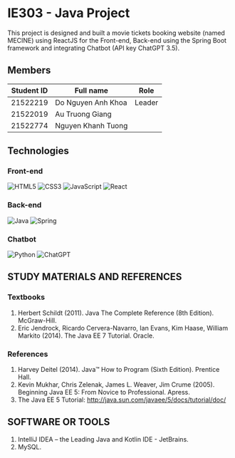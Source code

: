 # IE303 - Java Project

This project is designed and built a movie tickets booking website (named MECINE) using ReactJS for the Front-end, Back-end using the Spring Boot framework and integrating Chatbot (API key ChatGPT 3.5).

## Members
| Student ID | Full name |Role|
| --- | ----------- |--------------------|
| 21522219 | Do Nguyen Anh Khoa|Leader
| 21522019 | Au Truong Giang|
| 21522774 | Nguyen Khanh Tuong|

## Technologies
### Front-end
![HTML5](https://img.shields.io/badge/html5-%23E34F26.svg?style=for-the-badge&logo=html5&logoColor=white)
![CSS3](https://img.shields.io/badge/css3-%231572B6.svg?style=for-the-badge&logo=css3&logoColor=white)
![JavaScript](https://img.shields.io/badge/javascript-%23323330.svg?style=for-the-badge&logo=javascript&logoColor=%23F7DF1E)
![React](https://img.shields.io/badge/react-%2320232a.svg?style=for-the-badge&logo=react&logoColor=%2361DAFB)

### Back-end
![Java](https://img.shields.io/badge/java-%23ED8B00.svg?style=for-the-badge&logo=openjdk&logoColor=white)
![Spring](https://img.shields.io/badge/spring-%236DB33F.svg?style=for-the-badge&logo=spring&logoColor=white)

### Chatbot
![Python](https://img.shields.io/badge/python-3670A0?style=for-the-badge&logo=python&logoColor=ffdd54)
![ChatGPT](https://img.shields.io/badge/chatGPT-74aa9c?style=for-the-badge&logo=openai&logoColor=white)

## STUDY MATERIALS AND REFERENCES
### Textbooks
1. Herbert Schildt (2011). Java The Complete Reference (8th Edition). McGraw-Hill.
2. Eric Jendrock, Ricardo Cervera-Navarro, Ian Evans, Kim Haase, William Markito (2014). The Java EE 7 Tutorial. Oracle.

### References
1. Harvey Deitel (2014). Java™ How to Program (Sixth Edition). Prentice Hall.
2. Kevin Mukhar, Chris Zelenak, James L. Weaver, Jim Crume (2005). Beginning Java EE 5: From Novice to Professional. Apress.
3. The Java EE 5 Tutorial: http://java.sun.com/javaee/5/docs/tutorial/doc/

## SOFTWARE OR TOOLS
1. IntelliJ IDEA – the Leading Java and Kotlin IDE - JetBrains.
2. MySQL.
